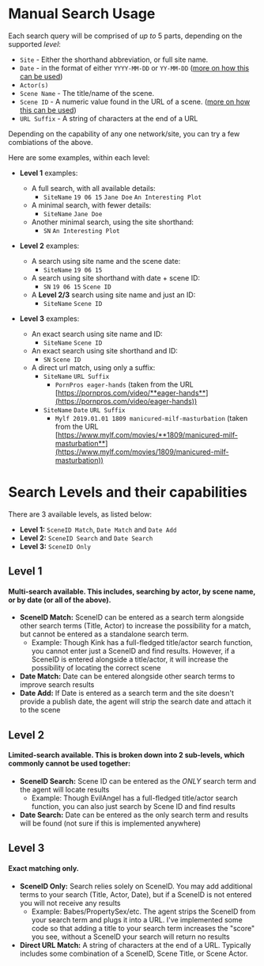 # Manual Search Usage

Each search query will be comprised of *up to* 5 parts, depending on the supported *level*:
- `Site` - Either the shorthand abbreviation, or full site name.
- `Date` - in the format of either `YYYY-MM-DD` or `YY-MM-DD` ([more on how this can be used](./manualsearch.md#search-levels-and-their-capabilities))
- `Actor(s)`
- `Scene Name` - The title/name of the scene.
- `Scene ID` - A numeric value found in the URL of a scene. ([more on how this can be used](./manualsearch.md#search-levels-and-their-capabilities))
- `URL Suffix` - A string of characters at the end of a URL

Depending on the capability of any one network/site, you can try a few combiations of the above.

Here are some examples, within each level:
+ **Level 1** examples:
  - A full search, with all available details:
    - `SiteName` `19 06 15` `Jane Doe` `An Interesting Plot`
  - A minimal search, with fewer details:
    - `SiteName` `Jane Doe`
  - Another minimal search, using the site shorthand:
    - `SN` `An Interesting Plot`
  
+ **Level 2** examples:
  - A search using site name and the scene date:
    - `SiteName` `19 06 15`
  - A search using site shorthand with date + scene ID:
    - `SN` `19 06 15` `Scene ID`
  - A **Level 2/3** search using site name and just an ID:
    - `SiteName` `Scene ID`
    
+ **Level 3** examples:
  - An exact search using site name and ID:
    - `SiteName` `Scene ID`
  - An exact search using site shorthand and ID:
    - `SN` `Scene ID`
  - A direct url match, using only a suffix:
    - `SiteName` `URL Suffix`
      - `PornPros eager-hands` (taken from the URL [https://pornpros.com/video/**eager-hands**](https://pornpros.com/video/eager-hands))
    - `SiteName` `Date` `URL Suffix`
      - `Mylf 2019.01.01 1809 manicured-milf-masturbation` (taken from the URL [https://www.mylf.com/movies/**1809/manicured-milf-masturbation**](https://www.mylf.com/movies/1809/manicured-milf-masturbation))

# Search Levels and their capabilities
There are 3 available levels, as listed below:
+ **Level 1:** `SceneID Match`, `Date Match` and `Date Add`
+ **Level 2:** `SceneID Search` and `Date Search`
+ **Level 3:** `SceneID Only`

## Level 1
#### Multi-search available. This includes, searching by actor, by scene name, or by date (or all of the above).
+ **SceneID Match:** SceneID can be entered as a search term alongside other search terms (Title, Actor) to increase the possibility for a match, but cannot be entered as a standalone search term.
  - Example: Though Kink has a full-fledged title/actor search function, you cannot enter just a SceneID and find results. However, if a SceneID is entered alongside a title/actor, it will increase the possibility of locating the correct scene
+ **Date Match:** Date can be entered alongside other search terms to improve search results
+ **Date Add:** If Date is entered as a search term and the site doesn't provide a publish date, the agent will strip the search date and attach it to the scene

## Level 2
#### Limited-search available. This is broken down into 2 sub-levels, which commonly cannot be used together:
+ **SceneID Search:** Scene ID can be entered as the *ONLY* search term and the agent will locate results
  - Example: Though EvilAngel has a full-fledged title/actor search function, you can also just search by Scene ID and find results
+ **Date Search:** Date can be entered as the only search term and results will be found (not sure if this is implemented anywhere)

## Level 3
#### Exact matching only.
+ **SceneID Only:** Search relies solely on SceneID. You may add additional terms to your search (Title, Actor, Date), but if a SceneID is not entered you will not receive any results
  - Example: Babes/PropertySex/etc. The agent strips the SceneID from your search term and plugs it into a URL. I've implemented some code so that adding a title to your search term increases the "score" you see, without a SceneID your search will return no results
+ **Direct URL Match:** A string of characters at the end of a URL. Typically includes some combination of a SceneID, Scene Title, or Scene Actor.
